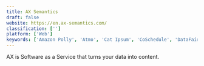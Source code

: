 ```yaml
---
title: AX Semantics
draft: false 
website: https://en.ax-semantics.com/
classification: ['']
platform: ['Web']
keywords: ['Amazon Polly', 'Atmo', 'Cat Ipsum', 'CoSchedule', 'DataFairy', 'Emoji Ipsum', 'Fonty', 'Foreign Ipsum', 'Google Cloud Text-to-Speech', 'Heisenberg Ipsum', 'IBM Watson Text to Speech', 'Image Blur', 'Mockdown', 'SpeechKit', 'Yseop', 'tbh']
---
```

AX is Software as a Service that turns your data into content.